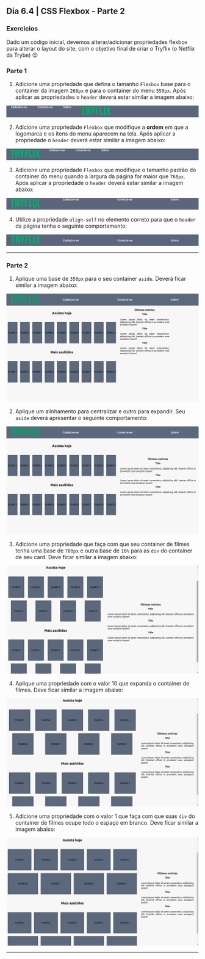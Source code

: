<!-- Dia 6.4 | CSS Flexbox - Parte 2 -->
## Dia 6.4 | CSS Flexbox - Parte 2

### Exercícios

Dado um código inicial, devemos alterar/adicionar propriedades flexbox para alterar o layout do site, com o objetivo final de criar o Tryflix (o Netflix da Trybe) 😉

### Parte 1
1. Adicione uma propriedade que defina o tamanho `Flexbox` base para o container da imagem `268px` e para o container do menu `550px`. Após aplicar as propriedades o `header` deverá estar similar a imagem abaixo:

![[Header exercício 1][exercicio-1]][exercicio-1]

2. Adicione uma propriedade `Flexbox` que modifique a **ordem** em que a logomarca e os itens do menu aparecem na tela. Após aplicar a propriedade o `header` deverá estar similar a imagem abaixo:

![[Header exercício 2][exercicio-2]][exercicio-2]

3. Adicione uma propriedade `Flexbox` que modifique o tamanho padrão do container do menu quando a largura da página for maior que `768px`. Após aplicar a propriedade o `header` deverá estar similar a imagem abaixo:

![[Header exercício 3][exercicio-3]][exercicio-3]

4. Utilize a propriedade `align-self` no elemento correto para que o `header` da página tenha o seguinte comportamento:

![[Header exercício 4][exercicio-4]][exercicio-4]

---
### Parte 2
1. Aplique uma base de `350px` para o seu container `aside`. Deverá ficar similar a imagem abaixo:

![[Main do Exercício 1][exercicio-part2-1]][exercicio-part2-1]

2. Aplique um alinhamento para centralizar e outro para expandir. Seu `aside` deverá apresentar o seguinte comportamento:

![[Main do Exercício 2][exercicio-part2-2]][exercicio-part2-2]

3. Adicione uma propriedade que faça com que seu container de filmes tenha uma base de `700px` e outra base de `16%` para as `div` do container de seu card. Deve ficar similar a imagem abaixo:

![[Main do Exercício 3][exercicio-part2-3]][exercicio-part2-3]

4. Aplique uma propriedade com o valor 10 que expanda o container de filmes. Deve ficar similar a imagem abaixo:

![[Main do Exercício 4][exercicio-part2-4]][exercicio-part2-4]

5. Adicione uma propriedade com o valor 1 que faça com que suas `div` do container de filmes ocupe todo o espaço em branco. Deve ficar similar a imagem abaixo:

![[Main do Exercício 5][exercicio-part2-5]][exercicio-part2-5]

---
<!-- MARKDOWN LINKS & IMAGES -->
[exercicio-1]: images/exercicio-1.jpeg
[exercicio-2]: images/exercicio-2.jpeg
[exercicio-3]: images/exercicio-3.jpeg
[exercicio-4]: images/exercicio-4.jpeg
[exercicio-part2-1]: images/exercicio-part2-1.png
[exercicio-part2-2]: images/exercicio-part2-2.png
[exercicio-part2-3]: images/exercicio-part2-3.png
[exercicio-part2-4]: images/exercicio-part2-4.png
[exercicio-part2-5]: images/exercicio-part2-5.png